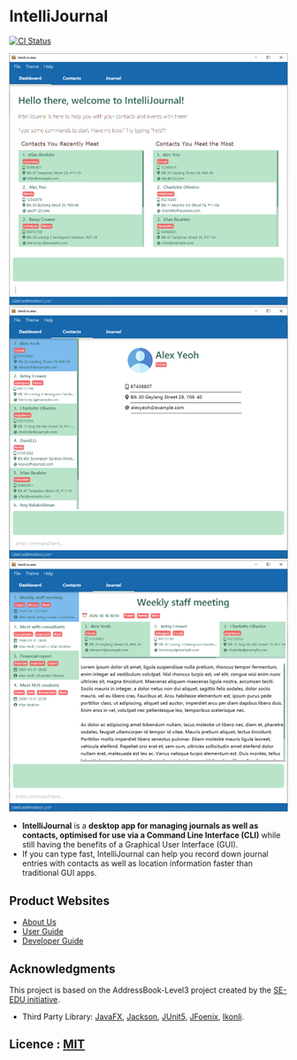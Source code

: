 # IntelliJournal
[![CI Status](https://github.com/AY2021S1-CS2103T-W17-4/tp/workflows/Java%20CI/badge.svg)](https://github.com/AY2021S1-CS2103T-W17-4/tp/actions)

![Ui](docs/images/Ui.png)
![Ui](docs/images/Ui-contacts.png)
![Ui](docs/images/Ui-journal.png)

* **IntelliJournal** is a **desktop app for managing journals as well as contacts, optimised for use via a Command Line Interface (CLI)** while still having the benefits of a Graphical User Interface (GUI).
* If you can type fast, IntelliJournal can help you record down journal entries with contacts as well as location information faster than traditional GUI apps.

## Product Websites
* [About Us](https://ay2021s1-cs2103t-w17-4.github.io/tp/AboutUs.html)
* [User Guide](https://ay2021s1-cs2103t-w17-4.github.io/tp/UserGuide.html)
* [Developer Guide](https://ay2021s1-cs2103t-w17-4.github.io/tp/DeveloperGuide.html)

## Acknowledgments
This project is based on the AddressBook-Level3 project created by the [SE-EDU initiative](https://se-education.org).
* Third Party Library: [JavaFX](https://openjfx.io/), [Jackson](https://github.com/FasterXML/jackson),
[JUnit5](https://github.com/junit-team/junit5), [JFoenix](https://github.com/jfoenixadmin/JFoenix),
[Ikonli](https://github.com/kordamp/ikonli).

## Licence : [MIT](https://github.com/AY2021S1-CS2103T-W17-4/tp/blob/master/LICENSE)
